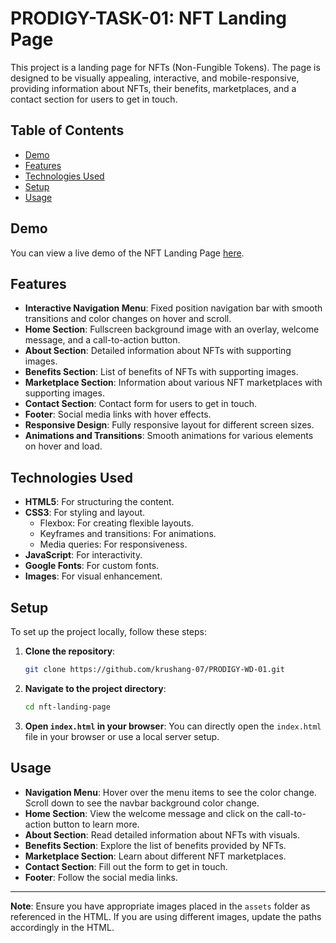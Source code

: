 # PRODIGY-TASK-01: NFT Landing Page

This project is a landing page for NFTs (Non-Fungible Tokens). The page is designed to be visually appealing, interactive, and mobile-responsive, providing information about NFTs, their benefits, marketplaces, and a contact section for users to get in touch.

## Table of Contents

- [Demo](#demo)
- [Features](#features)
- [Technologies Used](#technologies-used)
- [Setup](#setup)
- [Usage](#usage)

## Demo

You can view a live demo of the NFT Landing Page [here](#).

## Features

- **Interactive Navigation Menu**: Fixed position navigation bar with smooth transitions and color changes on hover and scroll.
- **Home Section**: Fullscreen background image with an overlay, welcome message, and a call-to-action button.
- **About Section**: Detailed information about NFTs with supporting images.
- **Benefits Section**: List of benefits of NFTs with supporting images.
- **Marketplace Section**: Information about various NFT marketplaces with supporting images.
- **Contact Section**: Contact form for users to get in touch.
- **Footer**: Social media links with hover effects.
- **Responsive Design**: Fully responsive layout for different screen sizes.
- **Animations and Transitions**: Smooth animations for various elements on hover and load.

## Technologies Used

- **HTML5**: For structuring the content.
- **CSS3**: For styling and layout.
  - Flexbox: For creating flexible layouts.
  - Keyframes and transitions: For animations.
  - Media queries: For responsiveness.
- **JavaScript**: For interactivity.
- **Google Fonts**: For custom fonts.
- **Images**: For visual enhancement.

## Setup

To set up the project locally, follow these steps:

1. **Clone the repository**:
    ```bash
    git clone https://github.com/krushang-07/PRODIGY-WD-01.git
    ```

2. **Navigate to the project directory**:
    ```bash
    cd nft-landing-page
    ```

3. **Open `index.html` in your browser**:
    You can directly open the `index.html` file in your browser or use a local server setup.

## Usage

- **Navigation Menu**: Hover over the menu items to see the color change. Scroll down to see the navbar background color change.
- **Home Section**: View the welcome message and click on the call-to-action button to learn more.
- **About Section**: Read detailed information about NFTs with visuals.
- **Benefits Section**: Explore the list of benefits provided by NFTs.
- **Marketplace Section**: Learn about different NFT marketplaces.
- **Contact Section**: Fill out the form to get in touch.
- **Footer**: Follow the social media links.

---

**Note**: Ensure you have appropriate images placed in the `assets` folder as referenced in the HTML. If you are using different images, update the paths accordingly in the HTML.

